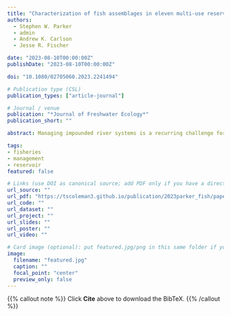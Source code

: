 ```yaml
---
title: "Characterization of fish assemblages in eleven multi-use reservoirs from North Carolina, USA"
authors:
  - Stephen W. Parker
  - admin
  - Andrew K. Carlson
  - Jesse R. Fischer

date: "2023-08-10T00:00:00Z"
publishDate: "2023-08-10T00:00:00Z"

doi: "10.1080/02705060.2023.2241494"

# Publication type (CSL)
publication_types: ["article-journal"]

# Journal / venue
publication: "*Journal of Freshwater Ecology*"
publication_short: ""

abstract: Managing impounded river systems is a recurring challenge for aquatic resource professionals because reservoirs serve multiple functions with different ecological and socioeconomic outcomes. However, research on fishes in reservoirs has disproportionately focused on recreationally and economically important species, with less attention directed toward fish assemblages despite the potential for management at the assemblage level. As such, evaluation of relationships between reservoir fish assemblages and biotic and abiotic factors and testing whether assemblage structure is affected by changing environmental conditions may deepen ecological understanding and provide insights for reservoir fisheries management. Our overall objective was to assess these relationships in 11 reservoirs from North Carolina, USA. We sampled fish assemblages in the reservoirs, which spanned five river basins representing a range of habitat conditions, using experimental gillnets and pulsed DC nighttime electrofishing. Multivariate statistical analyses indicated that taxonomic differences in fish assemblage composition among river basins followed a gradient of productivity. The top contributing species to reservoir dissimilarity were bluegill (*Lepomis macrochirus*), gizzard shad (*Dorosoma cepedianum*), black crappie (*Pomoxis nigromaculatus*), and white perch (*Morone americana*). These four species were positively associated with factors that reflect increasing eutrophic conditions in the 11 reservoirs and could, therefore, serve as indicators of reservoir productivity, anthropogenic influence, and fish assemblage structure, in addition to their key role in reservoir fisheries management. Whereas fisheries research has historically focused on assessing fish populations, our results illustrate the ecological and management insights derived from simultaneously collecting assemblage- and population-level data. Research on reservoir fish assemblages in relation to biotic and abiotic conditions may help advance fish ecology and management alike.

tags: 
- fisheries
- management
- reservoir
featured: false

# Links (use DOI as canonical source; add PDF only if you have a direct/public link)
url_source: ""
url_pdf: "https://tscoleman3.github.io/publication/2023parker_fish/paper.pdf"
url_code: ""
url_dataset: ""
url_project: ""
url_slides: ""
url_poster: ""
url_video: ""

# Card image (optional): put featured.jpg/png in this same folder if you want a thumbnail
image: 
  filename: "featured.jpg"
  caption: ""
  focal_point: "center"
  preview_only: false
---
```


{{% callout note %}}
Click **Cite** above to download the BibTeX.
{{% /callout %}}
